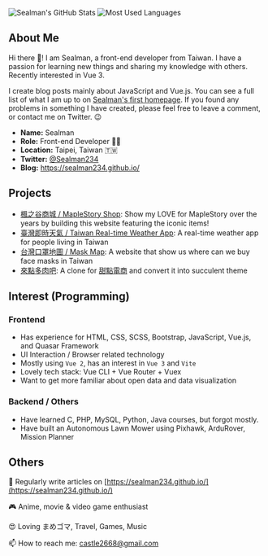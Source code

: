 ![Sealman's GitHub Stats](https://github-readme-stats.vercel.app/api?username=sealman234&count_private=true&show_icons=true&theme=vue-dark)
![Most Used Languages](https://github-readme-stats.vercel.app/api/top-langs/?username=sealman234&layout=compact&theme=vue-dark)


## About Me

Hi there 👋! I am Sealman, a front-end developer from Taiwan. I have a passion for learning new things and sharing my knowledge with others. Recently interested in Vue 3.

I create blog posts mainly about JavaScript and Vue.js. You can see a full list of what I am up to on [Sealman's first homepage](https://sealman234.github.io/). If you found any problems in something I have created, please feel free to leave a comment, or contact me on Twitter. 😉

* **Name:** Sealman
* **Role:** Front-end Developer 👨‍💻
* **Location:** Taipei, Taiwan 🇹🇼
* **Twitter:** [@Sealman234](https://twitter.com/Sealman234)
* **Blog:** https://sealman234.github.io/

## Projects

* [楓之谷商城 / MapleStory Shop](https://sealman234.github.io/MapleStoryShopV4/): Show my LOVE for MapleStory over the years by building this website featuring the iconic items!
* [臺灣即時天氣 / Taiwan Real-time Weather App](https://sealman234.github.io/taiwan-realtime-weather-app/): A real-time weather app for people living in Taiwan
* [台灣口罩地圖 / Mask Map](https://sealman234.github.io/MaskMapV4/): A website that show us where can we buy face masks in Taiwan
* [來點多肉吧](https://sealman234.github.io/Succulent/): A clone for [甜點電商](https://www.youtube.com/watch?v=qWrp4CrObyE) and convert it into succulent theme

## Interest (Programming)

### Frontend

* Has experience for HTML, CSS, SCSS, Bootstrap, JavaScript, Vue.js, and Quasar Framework
* UI Interaction / Browser related technology
* Mostly using `Vue 2`, has an interest in `Vue 3` and `Vite`
* Lovely tech stack: Vue CLI + Vue Router + Vuex
* Want to get more familiar about open data and data visualization

### Backend / Others

* Have learned C, PHP, MySQL, Python, Java courses, but forgot mostly.
* Have built an Autonomous Lawn Mower using Pixhawk, ArduRover, Mission Planner
  
## Others

📝 Regularly write articles on [https://sealman234.github.io/](https://sealman234.github.io/)

🎮 Anime, movie & video game enthusiast

😍 Loving まめゴマ, Travel, Games, Music

📫 How to reach me: castle2668@gmail.com
